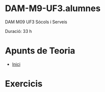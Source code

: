 # DAM-M9-UF3.alumnes

DAM M09 UF3 Sócols i Serveis

Duració: 33 h

# Apunts de Teoria
  * [Inici](https://github.com/jvidal86/DAM-M9-UF3.alumnes/blob/main/doc/index.md)

# Exercicis

